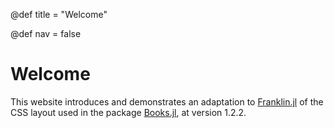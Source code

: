 @def title = "Welcome"

@def nav = false
# Welcome

This website introduces and demonstrates an adaptation to [Franklin.jl](https://franklinjl.org) of the CSS layout used in the package [Books.jl](https://books.huijzer.xyz), at version 1.2.2.

